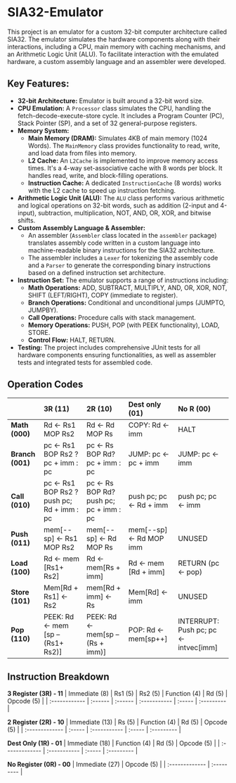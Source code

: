 # SIA32-Emulator

This project is an emulator for a custom 32-bit computer architecture called SIA32. The emulator simulates the hardware components along with their interactions, including a CPU, main memory with caching mechanisms, and an Arithmetic Logic Unit (ALU). To facilitate interaction with the emulated hardware, a custom assembly language and an assembler were developed.

## Key Features:

* **32-bit Architecture:** Emulator is built around a 32-bit word size.
* **CPU Emulation:** A `Processor` class simulates the CPU, handling the fetch-decode-execute-store cycle. It includes a Program Counter (PC), Stack Pointer (SP), and a set of 32 general-purpose registers.
* **Memory System:**
    * **Main Memory (DRAM):** Simulates 4KB of main memory (1024 Words). The `MainMemory` class provides functionality to read, write, and load data from files into memory.
    * **L2 Cache:** An `L2Cache` is implemented to improve memory access times. It's a 4-way set-associative cache with 8 words per block. It handles read, write, and block-filling operations.
    * **Instruction Cache:** A dedicated `InstructionCache` (8 words) works with the L2 cache to speed up instruction fetching.
* **Arithmetic Logic Unit (ALU):** The `ALU` class performs various arithmetic and logical operations on 32-bit words, such as addition (2-input and 4-input), subtraction, multiplication, NOT, AND, OR, XOR, and bitwise shifts.
* **Custom Assembly Language & Assembler:**
    * An assembler (`Assembler` class located in the `assembler` package) translates assembly code written in a custom language into machine-readable binary instructions for the SIA32 architecture.
    * The assembler includes a `Lexer` for tokenizing the assembly code and a `Parser` to generate the corresponding binary instructions based on a defined instruction set architecture.
* **Instruction Set:** The emulator supports a range of instructions including:
    * **Math Operations:** ADD, SUBTRACT, MULTIPLY, AND, OR, XOR, NOT, SHIFT (LEFT/RIGHT), COPY (immediate to register).
    * **Branch Operations:** Conditional and unconditional jumps (JUMPTO, JUMPBY).
    * **Call Operations:** Procedure calls with stack management.
    * **Memory Operations:** PUSH, POP (with PEEK functionality), LOAD, STORE.
    * **Control Flow:** HALT, RETURN.
* **Testing:** The project includes comprehensive JUnit tests for all hardware components ensuring functionalities, as well as assembler tests and integrated tests for assembled code.

## Operation Codes

|                  | **3R (11)** | **2R (10)** | **Dest only (01)** | **No R (00)** |
| :--------------- | :------------------------------------------ | :-------------------------------------- | :---------------------- | :------------------------------------ |
| **Math (000)** | Rd <- Rs1 MOP Rs2                           | Rd <-  Rd MOP Rs                        | COPY: Rd <-  imm        | HALT                                  |
| **Branch (001)** | pc <-  Rs1 BOP Rs2 ? pc + imm : pc          | pc <- Rs BOP Rd? pc + imm : pc          | JUMP: pc <- pc + imm    | JUMP: pc  <- imm                      |
| **Call (010)** | pc <-  Rs1 BOP Rs2 ? push pc; Rd + imm : pc | pc <- Rs BOP Rd? push pc; pc + imm : pc | push pc; pc <- Rd + imm | push pc; pc <- imm                    |
| **Push (011)** | mem[--sp] <- Rs1 MOP Rs2                    | mem[--sp] <- Rd MOP Rs                  | mem[--sp] <- Rd MOP imm | UNUSED                                |
| **Load (100)** | Rd <- mem [Rs1+ Rs2]                        | Rd <- mem[Rs + imm]                     | Rd <- mem [Rd + imm]    | RETURN (pc <- pop)                    |
| **Store (101)** | Mem[Rd + Rs1] <- Rs2                        | mem[Rd + imm] <- Rs                     | Mem[Rd] <- imm          | UNUSED                                |
| **Pop (110)** | PEEK: Rd <- mem [sp – (Rs1+ Rs2)]           | PEEK: Rd <- mem[sp – (Rs +  imm)]       | POP: Rd  <- mem[sp++]   | INTERRUPT: Push pc; pc <- intvec[imm] |


## Instruction Breakdown

**3 Register (3R) - 11**
| Immediate (8) | Rs1 (5) | Rs2 (5) | Function (4) | Rd (5) | Opcode (5) |
| :------------ | :------ | :------ | :----------- | :----- | :--------- |

**2 Register (2R) - 10**
| Immediate (13) | Rs (5) | Function (4) | Rd (5) | Opcode (5) |
| :------------- | :----- | :----------- | :----- | :--------- |

**Dest Only (1R) - 01**
| Immediate (18) | Function (4) | Rd (5) | Opcode (5) |
| :------------- | :----------- | :----- | :--------- |

**No Register (0R) - 00**
| Immediate (27) | Opcode (5) |
| :------------- | :--------- |
